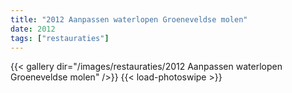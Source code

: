 ```yaml
---
title: "2012 Aanpassen waterlopen Groeneveldse molen"
date: 2012
tags: ["restauraties"]
---
```


{{< gallery dir="/images/restauraties/2012 Aanpassen waterlopen Groeneveldse molen" />}}
{{< load-photoswipe >}}